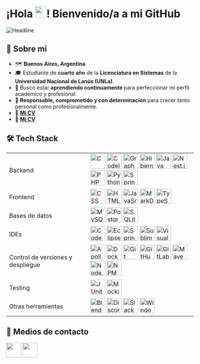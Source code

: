 # **¡Hola <img src = "https://raw.githubusercontent.com/MartinHeinz/MartinHeinz/master/wave.gif" width = 30px>! Bienvenido/a a mi GitHub**
<img src="https://readme-typing-svg.herokuapp.com?color=%FF0080AA&size=32&width=600&height=50&lines=Maximiliano+Calahorra;Junior+Developer;Estudiante+Lic.+en+Sistemas" alt="Headline"/>

## 🤳 Sobre mí 
- 🗺️ **Buenos Aires, Argentina**
- 🎓 Estudiante de **cuarto año** de la **Licenciatura en Sistemas** de la **Universidad Nacional de Lanús (UNLa)**.
- 📖 Busco estar **aprendiendo continuamente** para perfeccionar mi perfil académico y profesional.
- 🙏 **Responsable, comprometido y con determinación** para crecer tanto personal como profesionalmente.
- 📄 <a href="https://drive.google.com/file/d/15nJXvdc9koa6dyg5rF1UUfAlWxbQV2M4/view?usp=sharing" target="_blank"><b>Mi CV</b></a>
- 📄 **[Mi CV](https://drive.google.com/file/d/15nJXvdc9koa6dyg5rF1UUfAlWxbQV2M4/view?usp=sharing)**

## 🛠️ Tech Stack
<table>
    <tr>
        <td>Backend</td>
        <td>
            <img height="40" src="https://skillicons.dev/icons?i=c" title="C"/>
            <img height="40" src="https://cdn.jsdelivr.net/gh/devicons/devicon@latest/icons/codeigniter/codeigniter-plain.svg"/ title="CodeIgniter">
            <img height="40" src="https://skillicons.dev/icons?i=graphql" title="GraphQL"/>
            <img height="40" src="https://skillicons.dev/icons?i=hibernate" title="Hibernate"/>
            <img height="40" src="https://skillicons.dev/icons?i=java" title="Java"/>
            <img height="40" src="https://skillicons.dev/icons?i=nestjs" title="Nest.js"/>
            <img height="40" src="https://cdn.jsdelivr.net/gh/devicons/devicon@latest/icons/php/php-original.svg" title="PHP"/>
            <img height="40" src="https://skillicons.dev/icons?i=py" title="Python"/>
            <img height="40" src="https://skillicons.dev/icons?i=spring" title="Spring"/>
        </td>
    </tr>
    <tr>
        <td>Frontend</td>
        <td>
            <img height="40" src="https://skillicons.dev/icons?i=css" title="CSS"/>
            <img height="40" src="https://skillicons.dev/icons?i=html" title="HTML"/>
            <img height="40" src="https://skillicons.dev/icons?i=js" title="JavaSript"/>
            <img height="40" src="https://skillicons.dev/icons?i=md" title="MarkDown"/>
            <img height="40" src="https://skillicons.dev/icons?i=ts" title="TypeScript"/>
        </td>
    </tr>
    <tr>
        <td>Bases de datos</td>
        <td>
            <img height="40" src="https://skillicons.dev/icons?i=mysql" title="MySQL"/>
            <img height="40" src="https://skillicons.dev/icons?i=postgres" title="PostgreSQL"/>
            <img height="40" src="https://skillicons.dev/icons?i=sqlite" title="SQLite"/>
        </td>
    </tr>
    <tr>
        <td>IDEs</td>
        <td>
            <img height="40" src="https://github.com/user-attachments/assets/c23a957b-c109-4184-945b-98065957c1ca" title="CodeBlocks"/>
            <img height="40" src="https://skillicons.dev/icons?i=eclipse" title="Eclipse"/>
            <img height="40" src="https://github.com/user-attachments/assets/6bc5b46d-14bf-4a72-a930-77b8d2d8bb5c" title="Spring Tool Suite"/>
            <img height="40" src="https://skillicons.dev/icons?i=sublime" title="Sublime Text"/>
            <img height="40" src="https://skillicons.dev/icons?i=vscode" title="Visual Studio Code"/>
        </td>
    </tr>
    <tr>
        <td>Control de versiones y despliegue</td>
        <td>
            <img height="40" src="https://skillicons.dev/icons?i=apollo" title="Apollo"/>
            <img height="40" src="https://skillicons.dev/icons?i=docker" title="Docker"/>
            <img height="40" src="https://skillicons.dev/icons?i=git" title="Git"/>
            <img height="40" src="https://skillicons.dev/icons?i=github" title="GitHub"/>
            <img height="40" src="https://skillicons.dev/icons?i=gitlab" title="GitLab"/>
            <img height="40" src="https://skillicons.dev/icons?i=maven" title="Maven"/>
            <img height="40" src="https://skillicons.dev/icons?i=nodejs" title="Node.js"/>
            <img height="40" src="https://skillicons.dev/icons?i=npm" title="NPM"/>
        </td>
    </tr>
    <tr>
        <td>Testing</td>
        <td>
            <img height="40" src="https://cdn.jsdelivr.net/gh/devicons/devicon@latest/icons/junit/junit-original.svg" title="JUnit"/>
            <img height="40" src="https://github.com/user-attachments/assets/b6bd7d15-ef90-44ac-90f5-fdc83063a25d" title="Mockito"/>
        </td>
    </tr>
    <tr>
        <td>Otras herramientas</td>
        <td>
            <img height="40" src="https://skillicons.dev/icons?i=blender" title="Blender"/>
            <img height="40" src="https://skillicons.dev/icons?i=discord" title="Discord"/>
            <img height="40" src="https://cdn.jsdelivr.net/gh/devicons/devicon@latest/icons/slack/slack-original.svg" title="Slack"/>
            <img height="40" src="https://skillicons.dev/icons?i=windows" title="Windows"/>
        </td>
    </tr>
</table>

## 📨 Medios de contacto
<a href="mailto:maximilianocalahorra@gmail.com" target="_blank"><img height="40" src="https://skillicons.dev/icons?i=gmail"/></a>
<a href="https://www.linkedin.com/in/maximiliano-calahorra/" target="_blank"><img height="40" src="https://skillicons.dev/icons?i=linkedin"/></a>
